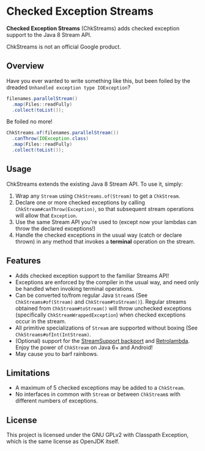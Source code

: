 # Checked Exception Streams

**Checked Exception Streams** (ChkStreams) adds checked exception support to the
Java 8 Stream API.

ChkStreams is not an official Google product.


## Overview

Have you ever wanted to write something like this, but been foiled by the
dreaded `Unhandled exception type IOException`?

```java
filenames.parallelStream()
  .map(Files::readFully)
  .collect(toList());
```

Be foiled no more!

```java
ChkStreams.of(filenames.parallelStream())
  .canThrow(IOException.class)
  .map(Files::readFully)
  .collect(toList());
```


## Usage

ChkStreams extends the existing Java 8 Stream API. To use it, simply:
1.  Wrap any `Stream` using `ChkStreams.of(Stream)` to get a `ChkStream`.
2.  Declare one or more checked exceptions by calling
    `ChkStream#canThrow(Exception)`, so that subsequent stream operations will
    allow that `Exception`.
3. Use the same Stream API you're used to (except now your lambdas can throw the
   declared exceptions!)
4. Handle the checked exceptions in the usual way (catch or declare thrown) in
   any method that invokes a **terminal** operation on the stream.


## Features

* Adds checked exception support to the familiar Streams API!
* Exceptions are enforced by the compiler in the usual way, and need only be
  handled when invoking terminal operations.
* Can be converted to/from regular Java `Stream`s (See `ChkStreams#of(Stream)`
  and `ChkStream#toStream()`). Regular streams obtained from
  `ChkStream#toStream()` will throw unchecked exceptions (specifically
  `ChkStreamWrappedException`) when checked exceptions occur in the stream.
* All primitive specializations of `Stream` are supported without boxing (See
  `ChkStreams#ofInt(IntStream)`.
* (Optional) support for the
  [StreamSupport backport](https://streamsupport.sourceforge.io/) and
  [Retrolambda](https://github.com/orfjackal/retrolambda). Enjoy the power of
  `ChkStream` on Java 6+ and Android!
* May cause you to barf rainbows.


## Limitations

* A maximum of 5 checked exceptions may be added to a `ChkStream`.
* No interfaces in common with `Stream` or between `ChkStream`s with different
  numbers of exceptions.


## License

This project is licensed under the GNU GPLv2 with Classpath Exception, which is
the same license as OpenJDK itself.
